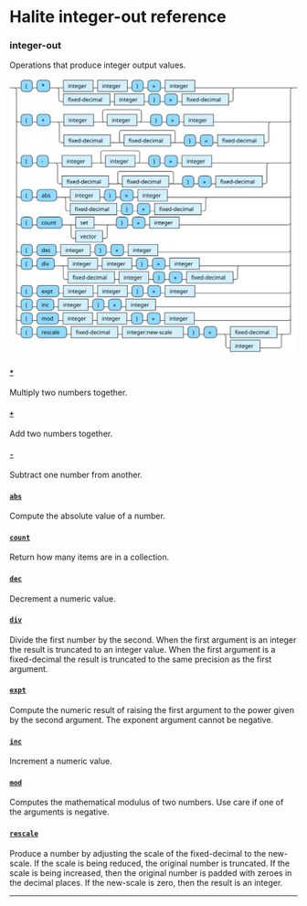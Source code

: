 <!---
  This markdown file was generated. Do not edit.
  -->

# Halite integer-out reference

### <a name="integer-out"></a>integer-out

Operations that produce integer output values.

!["integer-out"](./halite-bnf-diagrams/integer-out.svg)

#### [`*`](halite-full-reference.md#_S)

Multiply two numbers together.

#### [`+`](halite-full-reference.md#_A)

Add two numbers together.

#### [`-`](halite-full-reference.md#-)

Subtract one number from another.

#### [`abs`](halite-full-reference.md#abs)

Compute the absolute value of a number.

#### [`count`](halite-full-reference.md#count)

Return how many items are in a collection.

#### [`dec`](halite-full-reference.md#dec)

Decrement a numeric value.

#### [`div`](halite-full-reference.md#div)

Divide the first number by the second. When the first argument is an integer the result is truncated to an integer value. When the first argument is a fixed-decimal the result is truncated to the same precision as the first argument.

#### [`expt`](halite-full-reference.md#expt)

Compute the numeric result of raising the first argument to the power given by the second argument. The exponent argument cannot be negative.

#### [`inc`](halite-full-reference.md#inc)

Increment a numeric value.

#### [`mod`](halite-full-reference.md#mod)

Computes the mathematical modulus of two numbers. Use care if one of the arguments is negative.

#### [`rescale`](halite-full-reference.md#rescale)

Produce a number by adjusting the scale of the fixed-decimal to the new-scale. If the scale is being reduced, the original number is truncated. If the scale is being increased, then the original number is padded with zeroes in the decimal places. If the new-scale is zero, then the result is an integer.

---
